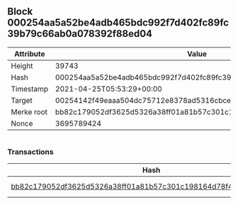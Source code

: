 ## Block 000254aa5a52be4adb465bdc992f7d402fc89fc39b79c66ab0a078392f88ed04

Attribute | Value
--- | ---
Height | 39743
Hash | 000254aa5a52be4adb465bdc992f7d402fc89fc39b79c66ab0a078392f88ed04
Timestamp | 2021-04-25T05:53:29+00:00
Target | 00254142f49eaaa504dc75712e8378ad5316cbcead634704b3734b6271167cc4
Merke root | bb82c179052df3625d5326a38ff01a81b57c301c198164d78f47507c78657914
Nonce | 3695789424

```

```

### Transactions

Hash | Amount
--- | ---
[bb82c179052df3625d5326a38ff01a81b57c301c198164d78f47507c78657914](bb82c179052df3625d5326a38ff01a81b57c301c198164d78f47507c78657914.md) | 10.00000000 SKEPTI 
